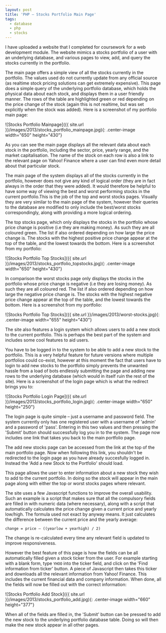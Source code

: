 ```yaml
---
layout: post
title: 'PHP – Stocks Portfolio Main Page'
tags:
  - database
  - php
  - stocks
---
```

I have uploaded a website that I completed for coursework for a web development module. The website mimics a stocks portfolio of a user with an underlying database, and various pages to view, add, and query the stocks currently in the portfolio.

The main page offers a simple view of all the stocks currently in the portfolio. The values used do not currently update from any official source (as realtime stock pricing solutions can get extremely expensive). This page does a simple query of the underlying portfolio database, which holds the physical data about each stock, and displays them in a user friendly manner. The rows of the table are highlighted green or red depending on the price change of the stock (again this is not realtime, but was set explicitly when the stock was added). Here is a screenshot of my portfolio main page:

![Stocks Portfolio Mainpage]({{ site.url }}/images/2013/stocks_portfolio_mainpage.jpg){: .center-image width="650" height="430"}

As you can see the main page displays all the relevant data about each stock in the portfolio, including the sector, price, yearly range, and the market capitalisation. The name of the stock on each row is also a link to the relevant page on Yahoo! Finance where a user can find even more detail about that particular stock.

The main page of the system displays all of the stocks currently in the portfolio, however does not give any kind of logical order (they are in fact always in the order that they were added). It would therefore be helpful to have some way of viewing the best and worst performing stocks in the current portfolio.This is the job of the top and worst stocks pages. Visually they are very similar to the main page of the system, however their queries to the database are modified to only include the best/worst stocks correspondingly, along with providing a more logical ordering.

The top stocks page, which only displays the stocks in the portfolio whose price change is positive (i.e they are making money). As such they are all coloured green. The list if also ordered depending on how large the price change is. The stocks with the highest positive price change appear at the top of the table, and the lowest towards the bottom. Here is a screenshot from my portfolio:

![Stocks Portfolio Top Stocks]({{ site.url }}/images/2013/stocks_portfolio_topstocks.jpg){: .center-image width="650" height="430"}

In comparison the worst stocks page only displays the stocks in the portfolio whose price change is negative (i.e they are losing money). As such they are all coloured red. The list if also ordered depending on how large the negative price change is. The stocks with the highest negative price change appear at the top of the table, and the lowest towards the bottom. Here is a screenshot from my portfolio:

![Stocks Portfolio Top Stocks]({{ site.url }}/images/2013/worst-stocks.jpg){: .center-image width="655" height="430"}

The site also features a login system which allows users to add a new stock to the current portfolio. This is perhaps the best part of the system and includes some cool features to aid users.

You have to be logged in to the system to be able to add a new stock to the portfolio. This is a very helpful feature for future versions where multiple portfolios could co-exist, however at this moment the fact that users have to login to add new stocks to the portfolio simply prevents the unwanted hassle from a load of bots endlessly submitting the page and adding new rows to the underlying database (which would in itself ruin the rest of the site). Here is a screenshot of the login page which is what the redirect brings you to:

![Stocks Portfolio Login Page]({{ site.url }}/images/2013/stocks_portfolio_login.jpg){: .center-image width="650" height="250"}

The login page is quite simple – just a username and password field. The system currently only has one registered user with a username of 'admin' and a password of 'pass'. Entering in this two values and then pressing the 'Submit' button should successfully log you in to the system. The page now includes one link that takes you back to the main portfolio page.

The add new stocks page can be accessed from the link at the top of the main portfolio page. Now when following this link, you shouldn't be redirected to the login page as you have already succesfully logged in. Instead the 'Add a new Stock to the Portfolio' should load.

This page allows the user to enter information about a new stock they wish to add to the current portfolio. In doing so the stock will appear in the main page along with either the top or worst stocks pages where relevant.

The site uses a few Javascript functions to improve the overall usability. Such an example is a script that makes sure that all the compulsory fields are filled in with numeric data (where necessary), along with a script that automatically calculates the price change given a current price and yearly low/high. The formula used not exact by anyway means. It just calculates the difference between the current price and the yearly average:

`change = price – ((yearlow + yearhigh) / 2)`

The change is re-calculated every time any relevant field is updated to improve responsiveness.

However the best feature of this page is how the fields can be all automatically filled given a stock ticker from the user. For example starting with a blank form, type `YHOO` into the ticker field, and click on the 'Find information from ticker' button. A piece of Javascript then takes this ticker and downloads all the relevant information from Yahoo! Finance. This includes the current financial data and company information. When done, all the fields will now be filled out with the correct information:

![Stocks Portfolio Add Stock]({{ site.url }}/images/2013/stocks_portfolio_add.jpg){: .center-image width="660" height="377"}

When all of the fields are filled in, the 'Submit' button can be pressed to add the new stock to the underlying portfolio database table. Doing so will then make the new stock appear in all other pages.

